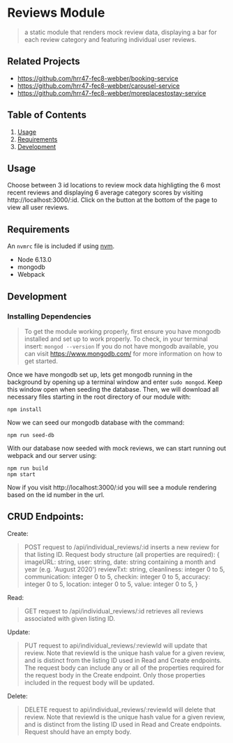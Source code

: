# Reviews Module

> a static module that renders mock review data, displaying a bar for each review category and featuring individual user reviews.

## Related Projects

  - https://github.com/hrr47-fec8-webber/booking-service
  - https://github.com/hrr47-fec8-webber/carousel-service
  - https://github.com/hrr47-fec8-webber/moreplacestostay-service

## Table of Contents

1. [Usage](#Usage)
1. [Requirements](#requirements)
1. [Development](#development)

## Usage

Choose between 3 id locations to review mock data highligting the 6 most recent reviews and displaying 6 average category scores by visiting http://localhost:3000/:id. Click on the button at the bottom of the page to view all user reviews.

## Requirements

An `nvmrc` file is included if using [nvm](https://github.com/creationix/nvm).

- Node 6.13.0
- mongodb
- Webpack

## Development

### Installing Dependencies

> To get the module working properly, first ensure you have mongodb installed and set up to work properly. To check, in your terminal insert:
`mongod --version`
If you do not have mongodb available, you can visit https://www.mongodb.com/ for more information on how to get started.

Once we have mongodb set up, lets get mongodb running in the background by opening up a terminal window and enter `sudo mongod`. Keep this window open when seeding the database. Then, we will download all necessary files starting in the root directory of our module with:
```
npm install
```

Now we can seed our mongodb database with the command:
```
npm run seed-db
```

With our database now seeded with mock reviews, we can start running out webpack and our server using:
```
npm run build
npm start
```

Now if you visit http://localhost:3000/:id you will see a module rendering based on the id number in the url.

## CRUD Endpoints:

Create:
> POST request to /api/individual_reviews/:id inserts a new review for that listing ID.
Request body structure (all properties are required):
{
    imageURL: string,
    user: string,
    date: string containing a month and year (e.g. 'August 2020')
    reviewTxt: string,
    cleanliness: integer 0 to 5,
    communication: integer 0 to 5,
    checkin: integer 0 to 5,
    accuracy: integer 0 to 5,
    location: integer 0 to 5,
    value: integer 0 to 5,
}

Read:
> GET request to /api/individual_reviews/:id retrieves all reviews associated with given listing ID.

Update:
> PUT request to api/individual_reviews/:reviewId will update that review. Note that reviewId is the unique hash value for a given review, and is distinct from the listing ID used in Read and Create endpoints. The request body can include any or all of the properties required for the request body in the Create endpoint. Only those properties included in the request body will be updated.

Delete:
> DELETE request to api/individual_reviews/:reviewId will delete that review. Note that reviewId is the unique hash value for a given review, and is distinct from the listing ID used in Read and Create endpoints. Request should have an empty body.